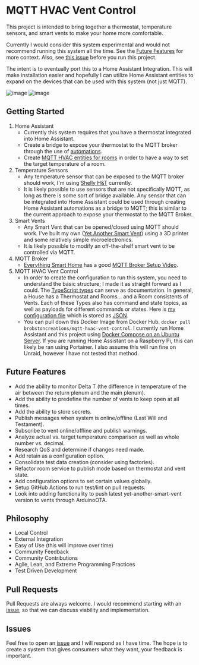 # MQTT HVAC Vent Control
This project is intended to bring together a thermostat, temperature sensors, and smart vents to make your home more comfortable.

Currently I would consider this system experimental and would not recommend running this system all the time. See the [Future Features](https://github.com/TonyBrobston/mqtt-hvac-vent-control#future-features) for more context. Also, see [this issue](https://github.com/BrobstonCreations/mqtt-hvac-vent-control/issues/3) before you run this project.

The intent is to eventually port this to a Home Assistant Integration. This will make installation easier and hopefully I can utilize Home Assistant entities to expand on the devices that can be used with this system (not just MQTT).

![image](https://user-images.githubusercontent.com/4724577/184554335-28a964c4-4650-4a7c-8759-7eb4af0e5048.png)
![image](https://user-images.githubusercontent.com/4724577/184554530-deefc180-39fc-4a3f-83d5-a1e775e62f94.png)


## Getting Started
1. Home Assistant
    - Currently this system requires that you have a thermostat integrated into Home Assistant.
    - Create a bridge to expose your thermostat to the MQTT broker through the use of [automations](/examples/MQTT_AUTOMATIONS.md).
    - Create [MQTT HVAC entities for rooms](/examples/MQTT_HVAC.md) in order to have a way to set the target temperature of a room.
2. Temperature Sensors
    - Any temperature sensor that can be exposed to the MQTT broker should work, I'm using [Shelly H&T](https://shelly.cloud/products/shelly-humidity-temperature-smart-home-automation-sensor/) currently.
    - It is likely possible to use sensors that are not specifically MQTT, as long as there is some sort of bridge available. Any sensor that can be integrated into Home Assistant could be used through creating Home Assistant automations as a bridge to MQTT; this is similar to the current approach to expose your thermostat to the MQTT Broker.
3. Smart Vents 
    - Any Smart Vent that can be opened/closed using MQTT should work. I've built my own ([Yet Another Smart Vent](https://github.com/TonyBrobston/yet-another-smart-vent)) using a 3D printer and some relatively simple microelectronics.
    - It is likely possible to modify an off-the-shelf smart vent to be controlled via MQTT.
4. MQTT Broker
    - [Everything Smart Home](https://www.youtube.com/c/EverythingSmartHome) has a good [MQTT Broker Setup Video](https://www.youtube.com/watch?v=dqTn-Gk4Qeo).
5. MQTT HVAC Vent Control
    - In order to create the configuration to run this system, you need to understand the basic structure; I made it as straight forward as I could. The [TypeScript types](https://github.com/TonyBrobston/mqtt-hvac-vent-control/blob/master/src/types/Mqtt.ts) can serve as documentation. In general, a House has a Thermostat and Rooms... and a Room consistents of Vents. Each of these Types also has command and state topics, as well as payloads for different commands or states. Here is [my configuration file](https://github.com/TonyBrobston/tbro-server/blob/master/home-automation/mqtt-hvac-vent-control/options.json) which is stored as [JSON](https://www.json.org/json-en.html).
    - You can pull down this Docker Image from Docker Hub. `docker pull brobstoncreations/mqtt-hvac-vent-control`. I currently run Home Assistant and this project using [Docker Compose on an Ubuntu Server](https://github.com/TonyBrobston/tbro-server/blob/master/home-automation/docker-compose.yml). If you are running Home Assistant on a Raspberry Pi, this can likely be ran using Portainer. I also assume this will run fine on Unraid, however I have not tested that method.

## Future Features
- Add the ability to monitor Delta T (the difference in temperature of the air between the return plenum and the main plenum). 
- Add the ability to predefine the number of vents to keep open at all times.
- Add the ability to store secrets.
- Publish messages when system is online/offline (Last Will and Testament).
- Subscribe to vent online/offline and publish warnings.
- Analyze actual vs. target temperature comparison as well as whole number vs. decimal.
- Research QoS and determine if changes need made.
- Add retain as a configuration option.
- Consolidate test data creation (consider using factories).
- Refactor room service to publish mode based on thermostat and vent state.
- Add configuration options to set certain values globally.
- Setup GitHub Actions to run test/lint on pull requests.
- Look into adding functionality to push latest yet-another-smart-vent version to vents through ArduinoOTA.

## Philosophy
- Local Control
- External Integration
- Easy of Use (this will improve over time)
- Community Feedback
- Community Contributions
- Agile, Lean, and Extreme Programming Practices
- Test Driven Development

## Pull Requests
Pull Requests are always welcome. I would recommend starting with an [issue](https://github.com/TonyBrobston/mqtt-hvac-vent-control/issues), so that we can discuss viability and implementation.

## Issues
Feel free to open an [issue](https://github.com/TonyBrobston/mqtt-hvac-vent-control/issues) and I will respond as I have time. The hope is to create a system that gives consumers what they want, your feedback is important. 
